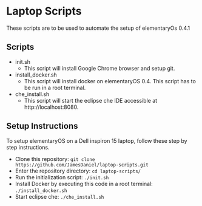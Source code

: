 # Laptop Scripts

These scripts are to be used to automate the setup of elementaryOs 0.4.1

## Scripts

 - init.sh
   - This script will install Google Chrome browser and setup git.
 - install_docker.sh
   - This script will install docker on elementaryOS 0.4. This script has to be run in a root terminal.
 - che_install.sh
   - This script will start the eclipse che IDE accessible at http://localhost:8080.

## Setup Instructions

To setup elementaryOS on a Dell inspiron 15 laptop, follow these step by step instructions.

 - Clone this repository: `git clone https://github.com/JamesDaniel/laptop-scripts.git`
 - Enter the repository directory: `cd laptop-scripts/`
 - Run the initialization script: `./init.sh`
 - Install Docker by executing this code in a root terminal: `./install_docker.sh`
 - Start eclipse che: `./che_install.sh`

